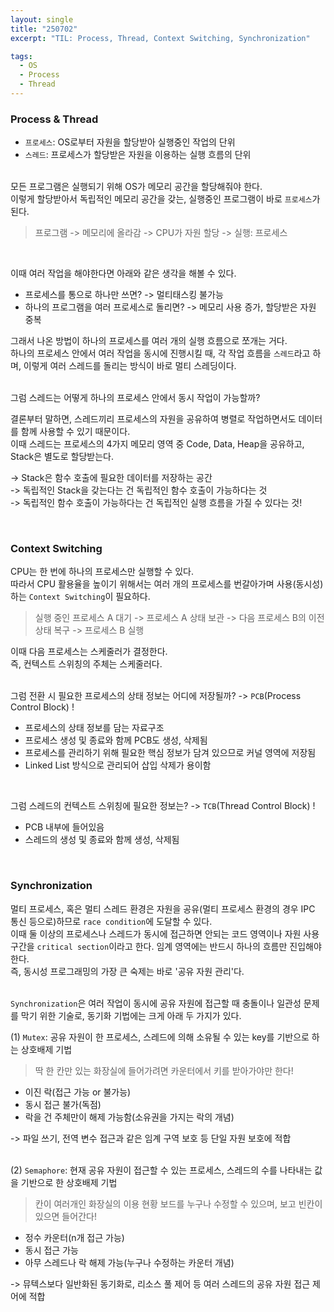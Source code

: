 ```yaml
---
layout: single
title: "250702"
excerpt: "TIL: Process, Thread, Context Switching, Synchronization"

tags:
  - OS
  - Process
  - Thread
---
```


### Process & Thread
- `프로세스`: OS로부터 자원을 할당받아 실행중인 작업의 단위 <br>
- `스레드`: 프로세스가 할당받은 자원을 이용하는 실행 흐름의 단위 <br><br>

모든 프로그램은 실행되기 위해 OS가 메모리 공간을 할당해줘야 한다. <br>
이렇게 할당받아서 독립적인 메모리 공간을 갖는, 실행중인 프로그램이 바로 `프로세스`가 된다. <br>

> 프로그램 -> 메모리에 올라감 -> CPU가 자원 할당 -> 실행: 프로세스 

<br>

이때 여러 작업을 해야한다면 아래와 같은 생각을 해볼 수 있다.
- 프로세스를 통으로 하나만 쓰면? -> 멀티태스킹 불가능 <br>
- 하나의 프로그램을 여러 프로세스로 돌리면? -> 메모리 사용 증가, 할당받은 자원 중복 <br>

그래서 나온 방법이 하나의 프로세스를 여러 개의 실행 흐름으로 쪼개는 거다.<br>
하나의 프로세스 안에서 여러 작업을 동시에 진행시킬 때, 각 작업 흐름을 `스레드`라고 하며, 이렇게 여러 스레드를 돌리는 방식이 바로 멀티 스레딩이다. <br><br>

그럼 스레드는 어떻게 하나의 프로세스 안에서 동시 작업이 가능할까?<br>

결론부터 말하면, 스레드끼리 프로세스의 자원을 공유하여 병렬로 작업하면서도 데이터를 함께 사용할 수 있기 때문이다.<br>
이때 스레드는 프로세스의 4가지 메모리 영역 중 Code, Data, Heap을 공유하고, Stack은 별도로 할당받는다. <br>

-> Stack은 함수 호출에 필요한 데이터를 저장하는 공간 <br>
-> 독립적인 Stack을 갖는다는 건 독립적인 함수 호출이 가능하다는 것 <br>
-> 독립적인 함수 호출이 가능하다는 건 독립적인 실행 흐름을 가질 수 있다는 것!

<br>

### Context Switching
CPU는 한 번에 하나의 프로세스만 실행할 수 있다. <br>
따라서 CPU 활용율을 높이기 위해서는 여러 개의 프로세스를 번갈아가며 사용(동시성)하는 `Context Switching`이 필요하다. <br>

> 실행 중인 프로세스 A 대기 -> 프로세스 A 상태 보관 -> 다음 프로세스 B의 이전 상태 복구 -> 프로세스 B 실행 

이때 다음 프로세스는 스케줄러가 결정한다. <br>
즉, 컨텍스트 스위칭의 주체는 스케줄러다. <br><br>

그럼 전환 시 필요한 프로세스의 상태 정보는 어디에 저장될까? -> `PCB`(Process Control Block) ! <br>
- 프로세스의 상태 정보를 담는 자료구조
- 프로세스 생성 및 종료와 함께 PCB도 생성, 삭제됨
- 프로세스를 관리하기 위해 필요한 핵심 정보가 담겨 있으므로 커널 영역에 저장됨
- Linked List 방식으로 관리되어 삽입 삭제가 용이함

<br>

그럼 스레드의 컨텍스트 스위칭에 필요한 정보는? -> `TCB`(Thread Control Block) !
- PCB 내부에 들어있음
- 스레드의 생성 및 종료와 함께 생성, 삭제됨

<br>

### Synchronization
멀티 프로세스, 혹은 멀티 스레드 환경은 자원을 공유(멀티 프로세스 환경의 경우 IPC 통신 등으로)하므로 `race condition`에 도달할 수 있다. <br>
이때 둘 이상의 프로세스나 스레드가 동시에 접근하면 안되는 코드 영역이나 자원 사용 구간을 `critical section`이라고 한다. 임계 영역에는 반드시 하나의 흐름만 진입해야 한다. <br>
즉, 동시성 프로그래밍의 가장 큰 숙제는 바로 '공유 자원 관리'다. <br><br>

`Synchronization`은 여러 작업이 동시에 공유 자원에 접근할 때 충돌이나 일관성 문제를 막기 위한 기술로, 동기화 기법에는 크게 아래 두 가지가 있다. <br>

(1) `Mutex`: 공유 자원이 한 프로세스, 스레드에 의해 소유될 수 있는 key를 기반으로 하는 상호배제 기법 <br>
> 딱 한 칸만 있는 화장실에 들어가려면 카운터에서 키를 받아가야만 한다!
- 이진 락(접근 가능 or 불가능)
- 동시 접근 불가(독점)
- 락을 건 주체만이 해제 가능함(소유권을 가지는 락의 개념)

-> 파일 쓰기, 전역 변수 접근과 같은 임계 구역 보호 등 단일 자원 보호에 적합 <br><br>

(2) `Semaphore`: 현재 공유 자원이 접근할 수 있는 프로세스, 스레드의 수를 나타내는 값을 기반으로 한 상호배제 기법 <br>
> 칸이 여러개인 화장실의 이용 현황 보드를 누구나 수정할 수 있으며, 보고 빈칸이 있으면 들어간다!
- 정수 카운터(n개 접근 가능)
- 동시 접근 가능
- 아무 스레드나 락 해제 가능(누구나 수정하는 카운터 개념)

-> 뮤텍스보다 일반화된 동기화로, 리소스 풀 제어 등 여러 스레드의 공유 자원 접근 제어에 적합
